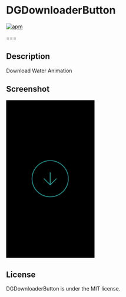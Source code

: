 # DGDownloaderButton
[![apm](https://img.shields.io/apm/l/vim-mode.svg?maxAge=2592000)]()

===

## Description

Download Water Animation

## Screenshot

<img src="shot.gif" alt="img" width="240px">

## License

DGDownloaderButton is under the MIT license.
